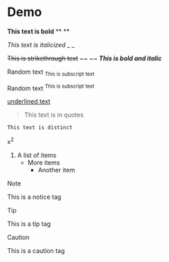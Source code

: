 # Demo

**This text is bold** ** **

_This text is italicized_ _ _

~~This is strikethrough text~~ ~~ ~~
***This is bold and italic***

Random text <sub> This is subscript text </sub>

Random text <sup> This is subscript text </sup>

<ins> underlined text </ins>

> This text is in quotes

```
This text is distinct
```
x<sup>2</sup>

1. A list of items
   - More items
       - Another item

> [!NOTE]
> This is a notice tag

> [!TIP]
> This is a tip tag

> [!CAUTION]
> This is a caution tag
